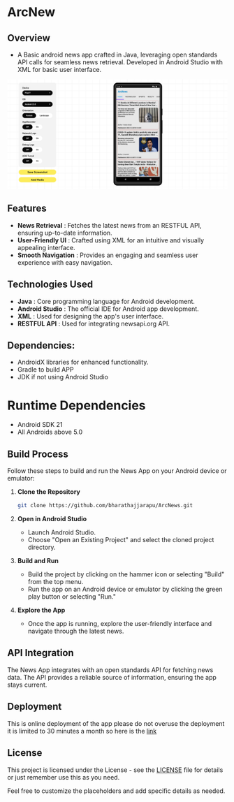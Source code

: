 # ArcNew

## Overview
- A Basic android news app crafted in Java, leveraging open standards API calls for seamless news retrieval. Developed in Android Studio with XML for basic user interface.
<img src="ArcNews.png" alt="ArcNews Home">

## Features
- **News Retrieval** : Fetches the latest news from an RESTFUL API, ensuring up-to-date information.
- **User-Friendly UI** : Crafted using XML for an intuitive and visually appealing interface.
- **Smooth Navigation** : Provides an engaging and seamless user experience with easy navigation.

## Technologies Used
- **Java** : Core programming language for Android development.
- **Android Studio** : The official IDE for Android app development.
- **XML** : Used for designing the app's user interface.
- **RESTFUL API** : Used for integrating newsapi.org API.

## Dependencies:
- AndroidX libraries for enhanced functionality.
- Gradle to build APP
- JDK if not using Android Studio

# Runtime Dependencies
- Android SDK 21
- All Androids above 5.0

## Build Process
Follow these steps to build and run the News App on your Android device or emulator:

1. **Clone the Repository**
    ```bash
    git clone https://github.com/bharathajjarapu/ArcNews.git
    ```

2. **Open in Android Studio**
    - Launch Android Studio.
    - Choose "Open an Existing Project" and select the cloned project directory.

3. **Build and Run**
    - Build the project by clicking on the hammer icon or selecting "Build" from the top menu.
    - Run the app on an Android device or emulator by clicking the green play button or selecting "Run."

4. **Explore the App**
    - Once the app is running, explore the user-friendly interface and navigate through the latest news.

## API Integration
The News App integrates with an open standards API for fetching news data. The API provides a reliable source of information, ensuring the app stays current.

## Deployment
This is online deployment of the app please do not overuse the deployment it is limited to 30 minutes a month so here is the [link](https://appetize.io/app/v3qsibjxj7bhrygkbv5ler2w74)

## License
This project is licensed under the License - see the [LICENSE](LICENSE) file for details or just remember use this as you need.

Feel free to customize the placeholders and add specific details as needed.
